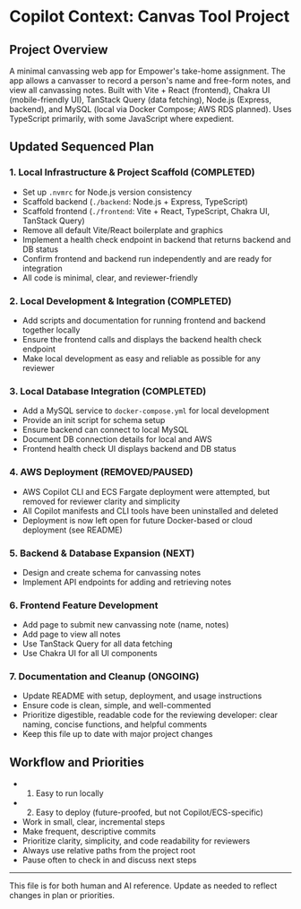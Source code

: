 # Copilot Context: Canvas Tool Project

## Project Overview
A minimal canvassing web app for Empower's take-home assignment. The app allows a canvasser to record a person's name and free-form notes, and view all canvassing notes. Built with Vite + React (frontend), Chakra UI (mobile-friendly UI), TanStack Query (data fetching), Node.js (Express, backend), and MySQL (local via Docker Compose; AWS RDS planned). Uses TypeScript primarily, with some JavaScript where expedient.

## Updated Sequenced Plan

### 1. Local Infrastructure & Project Scaffold (COMPLETED)
- Set up `.nvmrc` for Node.js version consistency
- Scaffold backend (`./backend`: Node.js + Express, TypeScript)
- Scaffold frontend (`./frontend`: Vite + React, TypeScript, Chakra UI, TanStack Query)
- Remove all default Vite/React boilerplate and graphics
- Implement a health check endpoint in backend that returns backend and DB status
- Confirm frontend and backend run independently and are ready for integration
- All code is minimal, clear, and reviewer-friendly

### 2. Local Development & Integration (COMPLETED)
- Add scripts and documentation for running frontend and backend together locally
- Ensure the frontend calls and displays the backend health check endpoint
- Make local development as easy and reliable as possible for any reviewer

### 3. Local Database Integration (COMPLETED)
- Add a MySQL service to `docker-compose.yml` for local development
- Provide an init script for schema setup
- Ensure backend can connect to local MySQL
- Document DB connection details for local and AWS
- Frontend health check UI displays backend and DB status

### 4. AWS Deployment (REMOVED/PAUSED)
- AWS Copilot CLI and ECS Fargate deployment were attempted, but removed for reviewer clarity and simplicity
- All Copilot manifests and CLI tools have been uninstalled and deleted
- Deployment is now left open for future Docker-based or cloud deployment (see README)

### 5. Backend & Database Expansion (NEXT)
- Design and create schema for canvassing notes
- Implement API endpoints for adding and retrieving notes

### 6. Frontend Feature Development
- Add page to submit new canvassing note (name, notes)
- Add page to view all notes
- Use TanStack Query for all data fetching
- Use Chakra UI for all UI components

### 7. Documentation and Cleanup (ONGOING)
- Update README with setup, deployment, and usage instructions
- Ensure code is clean, simple, and well-commented
- Prioritize digestible, readable code for the reviewing developer: clear naming, concise functions, and helpful comments
- Keep this file up to date with major project changes

## Workflow and Priorities
- 1. Easy to run locally
- 2. Easy to deploy (future-proofed, but not Copilot/ECS-specific)
- Work in small, clear, incremental steps
- Make frequent, descriptive commits
- Prioritize clarity, simplicity, and code readability for reviewers
- Always use relative paths from the project root
- Pause often to check in and discuss next steps

---

This file is for both human and AI reference. Update as needed to reflect changes in plan or priorities.
